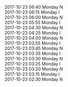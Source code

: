 2017-10-23 06:40 Monday  N  
2017-10-23 06:15 Monday  I  
2017-10-23 06:00 Monday  N  
2017-10-23 05:55 Monday  I  
2017-10-23 04:30 Monday  N  
2017-10-23 04:25 Monday  I  
2017-10-23 04:00 Monday  N  
2017-10-23 03:55 Monday  I  
2017-10-23 03:45 Monday  N  
2017-10-23 03:35 Monday  I  
2017-10-23 03:30 Monday  N  
2017-10-23 03:25 Monday  I  
2017-10-23 03:20 Monday  N  
2017-10-23 03:15 Monday  I  
2017-10-23 02:30 Monday  N  
